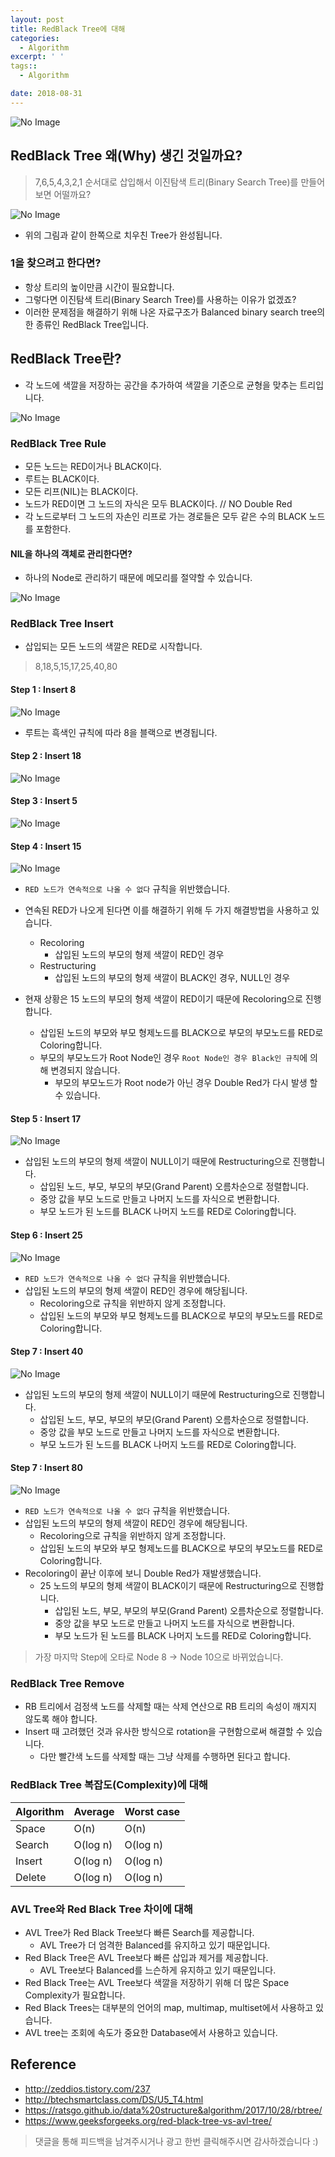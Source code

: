 ```yaml
---
layout: post
title: RedBlack Tree에 대해
categories:
  - Algorithm
excerpt: ' '
tags::
  - Algorithm

date: 2018-08-31
---
```


![No Image](/assets/logo/algorithm.png)

## RedBlack Tree 왜(Why) 생긴 것일까요?
> 7,6,5,4,3,2,1 순서대로 삽입해서 이진탐색 트리(Binary Search Tree)를 만들어 보면 어떨까요?

![No Image](/assets/posts/20180831/1.png)

- 위의 그림과 같이 한쪽으로 치우친 Tree가 완성됩니다.

### 1을 찾으려고 한다면?
- 항상 트리의 높이만큼 시간이 필요합니다.
- 그렇다면 이진탐색 트리(Binary Search Tree)를 사용하는 이유가 없겠죠?
- 이러한 문제점을 해결하기 위해 나온 자료구조가 Balanced binary search tree의 한 종류인 RedBlack Tree입니다.


## RedBlack Tree란?
- 각 노드에 색깔을 저장하는 공간을 추가하여 색깔을 기준으로 균형을 맞추는 트리입니다.

![No Image](/assets/posts/20180831/2.png)

### RedBlack Tree Rule
- 모든 노드는 RED이거나 BLACK이다.
- 루트는 BLACK이다.
- 모든 리프(NIL)는 BLACK이다.
- 노드가 RED이면 그 노드의 자식은 모두 BLACK이다. // NO Double Red
- 각 노드로부터 그 노드의 자손인 리프로 가는 경로들은 모두 같은 수의 BLACK 노드를 포함한다.

#### NIL을 하나의 객체로 관리한다면?
- 하나의 Node로 관리하기 때문에 메모리를 절약할 수 있습니다.

![No Image](/assets/posts/20180831/3.png)

### RedBlack Tree Insert
- 삽입되는 모든 노드의 색깔은 RED로 시작합니다.
> 8,18,5,15,17,25,40,80


#### Step 1 : Insert 8

![No Image](/assets/posts/20180831/4.png)

- 루트는 흑색인 규칙에 따라 8을 블랙으로 변경됩니다.



#### Step 2 : Insert 18

![No Image](/assets/posts/20180831/5.png)

#### Step 3 : Insert 5

![No Image](/assets/posts/20180831/6.png)

#### Step 4 : Insert 15

![No Image](/assets/posts/20180831/7.png)

- `RED 노드가 연속적으로 나올 수 없다` 규칙을 위반했습니다.
- 연속된 RED가 나오게 된다면 이를 해결하기 위해 두 가지 해결방법을 사용하고 있습니다.
  - Recoloring
    - 삽입된 노드의 부모의 형제 색깔이 RED인 경우
  - Restructuring
    - 삽입된 노드의 부모의 형제 색깔이 BLACK인 경우, NULL인 경우

- 현재 상황은 15 노드의 부모의 형제 색깔이 RED이기 때문에 Recoloring으로 진행합니다.
  - 삽입된 노드의 부모와 부모 형제노드를 BLACK으로 부모의 부모노드를 RED로 Coloring합니다.
  - 부모의 부모노드가 Root Node인 경우 `Root Node인 경우 Black인 규칙`에 의해 변경되지 않습니다.
    - 부모의 부모노드가 Root node가 아닌 경우 Double Red가 다시 발생 할 수 있습니다.



#### Step 5 : Insert 17

![No Image](/assets/posts/20180831/8.png)

- 삽입된 노드의 부모의 형제 색깔이 NULL이기 때문에 Restructuring으로 진행합니다.
  - 삽입된 노드, 부모, 부모의 부모(Grand Parent) 오름차순으로 정렬합니다.
  - 중앙 값을 부모 노드로 만들고 나머지 노드를 자식으로 변환합니다.
  - 부모 노드가 된 노드를 BLACK 나머지 노드를 RED로 Coloring합니다.



#### Step 6 : Insert 25

![No Image](/assets/posts/20180831/9.png)

- `RED 노드가 연속적으로 나올 수 없다` 규칙을 위반했습니다.
- 삽입된 노드의 부모의 형제 색깔이 RED인 경우에 해당됩니다.
  - Recoloring으로 규칙을 위반하지 않게 조정합니다.
  - 삽입된 노드의 부모와 부모 형제노드를 BLACK으로 부모의 부모노드를 RED로 Coloring합니다.



#### Step 7 : Insert 40

![No Image](/assets/posts/20180831/10.png)

- 삽입된 노드의 부모의 형제 색깔이 NULL이기 때문에 Restructuring으로 진행합니다.
  - 삽입된 노드, 부모, 부모의 부모(Grand Parent) 오름차순으로 정렬합니다.
  - 중앙 값을 부모 노드로 만들고 나머지 노드를 자식으로 변환합니다.
  - 부모 노드가 된 노드를 BLACK 나머지 노드를 RED로 Coloring합니다.


#### Step 7 : Insert 80

![No Image](/assets/posts/20180831/11.png)

- `RED 노드가 연속적으로 나올 수 없다` 규칙을 위반했습니다.
- 삽입된 노드의 부모의 형제 색깔이 RED인 경우에 해당됩니다.
  - Recoloring으로 규칙을 위반하지 않게 조정합니다.
  - 삽입된 노드의 부모와 부모 형제노드를 BLACK으로 부모의 부모노드를 RED로 Coloring합니다.
- Recoloring이 끝난 이후에 보니 Double Red가 재발생했습니다.
  - 25 노드의 부모의 형제 색깔이 BLACK이기 때문에 Restructuring으로 진행합니다.
    - 삽입된 노드, 부모, 부모의 부모(Grand Parent) 오름차순으로 정렬합니다.
    - 중앙 값을 부모 노드로 만들고 나머지 노드를 자식으로 변환합니다.
    - 부모 노드가 된 노드를 BLACK 나머지 노드를 RED로 Coloring합니다.

> 가장 마지막 Step에 오타로 Node 8 -> Node 10으로 바뀌었습니다.




### RedBlack Tree Remove
- RB 트리에서 검정색 노드를 삭제할 때는 삭제 연산으로 RB 트리의 속성이 깨지지 않도록 해야 합니다.
- Insert 때 고려했던 것과 유사한 방식으로 rotation을 구현함으로써 해결할 수 있습니다.
  - 다만 빨간색 노드를 삭제할 때는 그냥 삭제를 수행하면 된다고 합니다.


### RedBlack Tree 복잡도(Complexity)에 대해

| Algorithm | Average | Worst case |
| ---| --- | --- |
| Space | O(n) | O(n) |
| Search | O(log n) | O(log n) |
| Insert | O(log n) | O(log n) |
| Delete | O(log n) | O(log n) |


### AVL Tree와 Red Black Tree 차이에 대해
- AVL Tree가 Red Black Tree보다 빠른 Search를 제공합니다.
  - AVL Tree가 더 엄격한 Balanced를 유지하고 있기 때문입니다.
- Red Black Tree은 AVL Tree보다 빠른 삽입과 제거를 제공합니다.
  - AVL Tree보다 Balanced를 느슨하게 유지하고 있기 때문입니다.
- Red Black Tree는 AVL Tree보다 색깔을 저장하기 위해 더 많은 Space Complexity가 필요합니다.
- Red Black Trees는 대부분의 언어의 map, multimap, multiset에서 사용하고 있습니다.
- AVL tree는 조회에 속도가 중요한 Database에서 사용하고 있습니다.


## Reference
- <http://zeddios.tistory.com/237>
- <http://btechsmartclass.com/DS/U5_T4.html>
- <https://ratsgo.github.io/data%20structure&algorithm/2017/10/28/rbtree/>
- <https://www.geeksforgeeks.org/red-black-tree-vs-avl-tree/>

> 댓글을 통해 피드백을 남겨주시거나 광고 한번 클릭해주시면 감사하겠습니다 :)